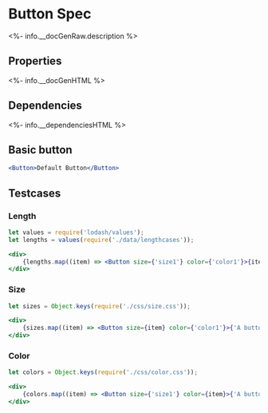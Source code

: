 ﻿# Button Spec

<%- info.__docGenRaw.description %>

## Properties

<%- info.__docGenHTML %>

## Dependencies

<%- info.__dependenciesHTML %>

## Basic button

```jsx
<Button>Default Button</Button>
```

## Testcases

### Length
```jsx
let values = require('lodash/values');
let lengths = values(require('./data/lengthcases'));

<div>
	{lengths.map((item) => <Button size={'size1'} color={'color1'}>{item}</Button>)}
</div>
```

### Size
```jsx
let sizes = Object.keys(require('./css/size.css'));

<div>
	{sizes.map((item) => <Button size={item} color={'color1'}>{'A button'}</Button>)}
</div>
```

### Color
```jsx
let colors = Object.keys(require('./css/color.css'));

<div>
	{colors.map((item) => <Button size={'size1'} color={item}>{'A button'}</Button>)}
</div>
```

